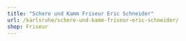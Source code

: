 ```yaml
---
title: "Schere und Kamm Friseur Eric Schneider"
url: /karlsruhe/schere-und-kamm-friseur-eric-schneider/
shop: Friseur
---
```

